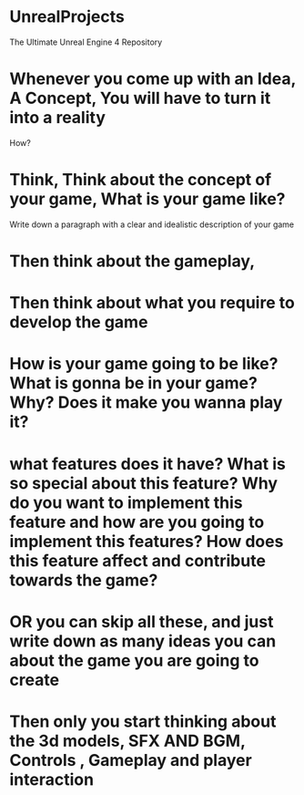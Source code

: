 # UnrealProjects
The Ultimate Unreal Engine 4 Repository
# Whenever you come up with an Idea, A Concept, You will have to turn it into a reality
How?
# Think, Think about the concept of your game, What is your game like?
Write down a paragraph with a clear and idealistic description of your game 
# Then think about the gameplay,

# Then think about what you require to develop the game
# How is your game going to be like? What is gonna be in your game? Why? Does it make you wanna play it?
# what features does it have? What is so special about this feature? Why do you want to implement this feature and how are you going to implement this features? How does this feature affect and contribute towards the game?
# OR you can skip all these, and just write down as many ideas you can about the game you are going to create
# Then only you start thinking about the 3d models, SFX AND BGM, Controls , Gameplay and player interaction

